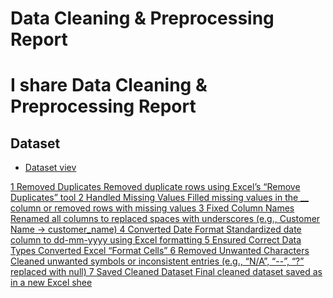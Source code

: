 # Data Cleaning & Preprocessing Report

#  I share  Data Cleaning & Preprocessing Report 
 
## Dataset  
- <a href="https://github.com/SOUJIT-BAKSHI/Data-cleaning-/blob/main/Cleaning_Report.xlsx">Dataset viev

1	Removed Duplicates	Removed  duplicate rows using Excel’s “Remove Duplicates” tool 
2	Handled Missing Values	Filled missing values in the __ column  or removed rows with missing values
3	Fixed Column Names	Renamed all columns to  replaced spaces with underscores (e.g., Customer Name → customer_name)
4	Converted Date Format	Standardized date column to dd-mm-yyyy using Excel formatting
5	Ensured Correct Data Types	Converted Excel “Format Cells”
6	Removed Unwanted Characters	Cleaned unwanted symbols or inconsistent entries (e.g., “N/A”, “--”, “?” replaced with null)
7	Saved Cleaned Dataset	Final cleaned dataset saved as  in a new Excel shee
